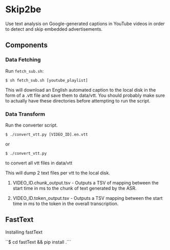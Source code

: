 # Skip2be

Use text analysis on Google-generated captions in YouTube videos in order to detect and skip embedded advertisements. 

## Components 


### Data Fetching


Run ```fetch_sub.sh```: 

```
$ sh fetch_sub.sh [youtube_playlist]
```

This will download an English automated caption to the local disk in the form of a .vtt file and save them to data/vtt. You should probably make sure to actually have these directories before attempting to run the script. 

### Data Transform 

Run the converter script. 

```
$ ./convert_vtt.py [VIDEO_ID].en.vtt 
```
or
```
$ ./convert_vtt.py
```
to convert all vtt files in data/vtt

This will dump 2 text files per vtt to the local disk. 

1) VIDEO_ID.chunk_output.tsv - Outputs a TSV of mapping between the start time in ms to the chunk of text generated by the ASR.

2) VIDEO_ID.token_output.tsv - Outputs a TSV mapping between the start time in ms to the token in the overall transcription. 


## FastText 

Installing fastText 

``$ cd fastText && pip install .```


